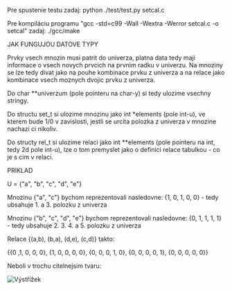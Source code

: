 Pre spustenie testu zadaj:
python ./test/test.py setcal.c

Pre kompiláciu programu "gcc -std=c99 -Wall -Wextra -Werror setcal.c -o setcal" zadaj:
./gcc/make

JAK FUNGUJOU DATOVE TYPY

Prvky vsech mnozin musi patrit do univerza, platna data tedy maji informace o vsech novych prvcich na prvnim radku v univerzu.
Na mnoziny se lze tedy divat jako na pouhe kombinace prvku z univerza a na relace jako kombinace vsech moznych dvojic prvku z univerza.

Do char **univerzum (pole pointeru na char-y) si tedy ulozime vsechny stringy.

Do structu set_t si ulozime mnozinu jako int *elements (pole int-u), ve kterem bude 1/0 v zavislosti, jestli se urcita polozka z univerza v mnozine nachazi ci nikoliv.

Do structy rel_t si ulozime relaci jako int **elements (pole pointeru na int, tedy 2d pole int-u), lze o tom premyslet jako o definici relace tabulkou - co je s cim v relaci.



PRIKLAD

U = {"a", "b", "c", "d", "e"}

Mnozinu {"a", "c"} bychom reprezentovali nasledovne: {1, 0, 1, 0, 0} - tedy ubsahuje 1. a 3. polozku z univerza

Mnozinu {"b", "c", "d", "e"} bychom reprezentovali nasledovne: {0, 1, 1, 1, 1} - tedy ubsahuje 2. 3. 4. a 5. polozku z univerza

Relace {(a,b), (b,a), (d,e), (c,d)} takto:

{{0 ,1, 0, 0, 0},
 {1, 0, 0, 0, 0},
 {0, 0, 0, 1, 0},
 {0, 0, 0, 0, 1},
 {0, 0, 0, 0, 0}}

Neboli v trochu citelnejsim tvaru:

![Výstřižek](https://user-images.githubusercontent.com/80490096/143857554-4d9e6cf9-a66b-4fc8-a894-97f3f5eaa37e.PNG)

